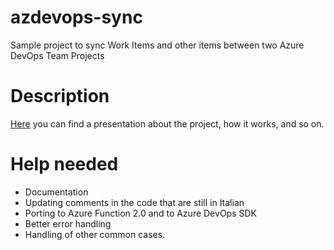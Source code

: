 # azdevops-sync
Sample project to sync Work Items and other items between two Azure DevOps Team Projects

# Description
[Here](https://www.slideshare.net/geniodelmale/azure-devops-realtime-work-item-sync-the-good-the-bad-the-ugly) you can find a presentation about the project, how it works, and so on.

# Help needed
- Documentation
- Updating comments in the code that are still in Italian
- Porting to Azure Function 2.0 and to Azure DevOps SDK
- Better error handling
- Handling of other common cases.
